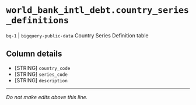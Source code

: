 # `world_bank_intl_debt.country_series_definitions`
`bq-1` | `bigquery-public-data`
Country Series Definition table

## Column details
* [STRING]    `country_code`
* [STRING]    `series_code`
* [STRING]    `description`

-------------------------------------------------------------------------------
*Do not make edits above this line.*
